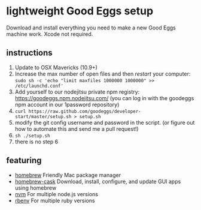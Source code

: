 # lightweight Good Eggs setup

Download and install everything you need to make a new Good Eggs machine work. Xcode not required.

## instructions

1. Update to OSX Mavericks (10.9+)
2. Increase the max number of open files and then *restart* your computer:
``
sudo sh -c 'echo "limit maxfiles 1000000 1000000" >> /etc/launchd.conf'
``
3. Add yourself to our nodejitsu private npm registry: https://goodeggs.npm.nodejitsu.com/ (you can log in with the goodeggs npm account in our 1password repository)
4. `curl https://raw.github.com/goodeggs/developer-start/master/setup.sh > setup.sh`
5. modify the git config username and password in the script. (or figure out how to automate this and send me a pull request!)
6. `sh ./setup.sh`
7. there is no step 6

## featuring

- [homebrew](http://brew.sh/) Friendly Mac package manager
- [homebrew-cask](https://github.com/phinze/homebrew-cask) Download, install, configure, and update GUI apps using homebrew
- [nvm](https://github.com/creationix/nvm) For multiple node.js versions
- [rbenv](https://github.com/sstephenson/rbenv) For multiple ruby versions
